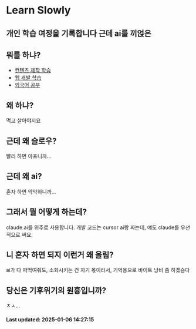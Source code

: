 # Learn Slowly
## 개인 학습 여정을 기록합니다 근데 ai를 끼얹은

## 뭐를 하냐?
- [컨텐츠 제작 학습](content-production)
- [웹 개발 학습](webdev)
- [외국어 공부](foreign-lang)

## 왜 하냐?
먹고 살아야지요

## 근데 왜 슬로우?
빨리 하면 아프니까…

## 근데 왜 ai?
혼자 하면 막막하니까…

## 그래서 뭘 어떻게 하는데?
claude.ai를 위주로 사용합니다. 개발 코드는 cursor ai랑 짜는데, 얘도 claude를 우선적으로 써요.

## 니 혼자 하면 되지 이런거 왜 올림?
ai가 다 떠먹여줘도, 소화시키는 건 자기 몫이라서, 기억용으로 바이트 낭비 좀 하겠슴다

## 당신은 기후위기의 원흉입니까?
ㅈㅅ…
#### Last updated: 2025-01-06 14:27:15
